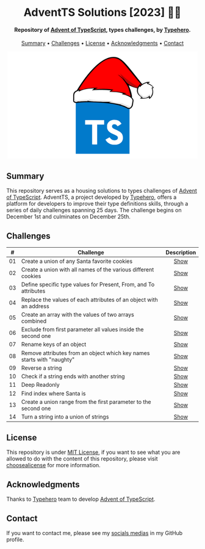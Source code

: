 <h1 align="center">
    AdventTS Solutions [2023] 🎅🎄
</h1>

<h4 align="center">
    Repository of <a href="https://typehero.dev/aot-2023" target="_blank">Advent of TypeScript<a>, types challenges, by <a href="https://typehero.dev/" target="_blank">Typehero</a>.
</h4>

<p align="center">
    <a href="#----summary">Summary</a> •
    <a href="#----challenges">Challenges</a> •
    <a href="#----license">License</a> •
    <a href="#----acknowledgments">Acknowledgments</a> •
    <a href="#----contact">Contact</a>
</p>

<p align="center">
    <img src="./.github/adventts-logo.png" width="500">
</p>

<h2>
    Summary
</h2>
<p>
    This repository serves as a housing solutions to types challenges of <a href="https://typehero.dev/aot-2023" target="_blank">Advent of TypeScript<a>. AdventTS, a project developed by <a href="https://typehero.dev/" target="_blank">Typehero</a>, offers a platform for developers to improve their type definitions skills, through a series of daily challenges spanning 25 days. The challenge begins on December 1st and culminates on December 25th.
</p>

<h2>
    Challenges
</h2>

|  #  | Challenge                                                              |        Description         |
| :-: | ---------------------------------------------------------------------- | :------------------------: |
| 01  | Create a union of any Santa favorite cookies                           | [Show](./src/01-challenge) |
| 02  | Create a union with all names of the various different cookies         | [Show](./src/02-challenge) |
| 03  | Define specific type values for Present, From, and To attributes       | [Show](./src/03-challenge) |
| 04  | Replace the values of each attributes of an object with an address     | [Show](./src/04-challenge) |
| 05  | Create an array with the values of two arrays combined                 | [Show](./src/05-challenge) |
| 06  | Exclude from first parameter all values inside the second one          | [Show](./src/06-challenge) |
| 07  | Rename keys of an object                                               | [Show](./src/07-challenge) |
| 08  | Remove attributes from an object which key names starts with "naughty" | [Show](./src/08-challenge) |
| 09  | Reverse a string                                                       | [Show](./src/09-challenge) |
| 10  | Check if a string ends with another string                             | [Show](./src/10-challenge) |
| 11  | Deep Readonly                                                          | [Show](./src/11-challenge) |
| 12  | Find index where Santa is                                              | [Show](./src/12-challenge) |
| 13  | Create a union range from the first parameter to the second one        | [Show](./src/13-challenge) |
| 14  | Turn a string into a union of strings                                  | [Show](./src/14-challenge) |

<h2>
    License
</h2>
<p>
    This repository is under <a href="./LICENSE" target="_blank">MIT License</a>, if you want to see what you are allowed to do with the content of this repository, please visit <a href="https://choosealicense.com/licenses/" target="_blank">choosealicense</a> for more information.
</p>

<h2>
    Acknowledgments
</h2>
<p>
    Thanks to <a href="https://typehero.dev/" target="_blank">Typehero</a> team to develop <a href="https://typehero.dev/aot-2023" target="_blank">Advent of TypeScript<a>.
</p>

<h2>
    Contact
</h1>
<p>
    If you want to contact me, please see my <a href="https://github.com/hozlucas28" target="_blank">socials medias</a> in my GitHub profile.
</p>
